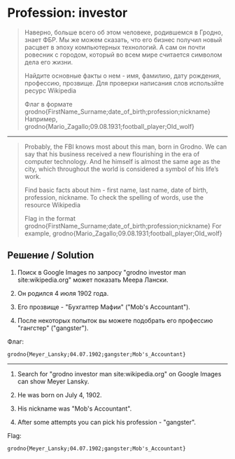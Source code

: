 # Profession: investor

> Наверно, больше всего об этом человеке, родившемся в Гродно, знает ФБР. Мы же можем сказать, что его бизнес получил новый расцвет в эпоху компьютерных технологий. А сам он почти ровесник с городом, который во всем мире считается символом дела его жизни.
>
> Найдите основные факты о нем - имя, фамилию, дату рождения, профессию, прозвище. Для проверки написания слов использйте ресурс Wikipedia
>
> Флаг в формате grodno{FirstName_Surname;date_of_birth;profession;nickname} Например, grodno{Mario_Zagallo;09.08.1931;football_player;Old_wolf}

---

> Probably, the FBI knows most about this man, born in Grodno. We can say that his business received a new flourishing in the era of computer technology. And he himself is almost the same age as the city, which throughout the world is considered a symbol of his life’s work.
>
> Find basic facts about him - first name, last name, date of birth, profession, nickname. To check the spelling of words, use the resource Wikipedia
>
> Flag in the format grodno{FirstName_Surname;date_of_birth;profession;nickname} For example, grodno{Mario_Zagallo;09.08.1931;football_player;Old_wolf}

## Решение / Solution

1. Поиск в Google Images по запросу "grodno investor man site:wikipedia.org" может показать Меера
   Лански.

2. Он родился 4 июля 1902 года.

3. Его прозвище - "Бухгалтер Мафии" ("Mob's Accountant").

4. После некоторых попыток вы можете подобрать его профессию "гангстер" ("gangster").

Флаг:

```plain
grodno{Meyer_Lansky;04.07.1902;gangster;Mob's_Accountant}
```

---

1. Search for "grodno investor man site:wikipedia.org" on Google Images can show Meyer Lansky.

2. He was born on July 4, 1902.

3. His nickname was "Mob's Accountant".

4. After some attempts you can pick his profession - "gangster".

Flag:

```plain
grodno{Meyer_Lansky;04.07.1902;gangster;Mob's_Accountant}
```
